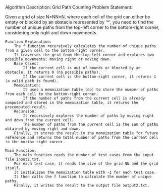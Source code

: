 Algorithm Description: Grid Path Counting
Problem Statement:

Given a grid of size N×NN×N, where each cell of the grid can either be empty or blocked by an obstacle represented by '*', you need to find the number of unique paths from the top-left corner to the bottom-right corner, considering only right and down movements.

    Function Explanation:
        The f function recursively calculates the number of unique paths from a given cell to the bottom-right corner.
        It traverses the grid from the top-left corner and explores two possible movements: moving right or moving down.
        Base Cases:
            If the current cell is out of bounds or blocked by an obstacle, it returns 0 (no possible paths).
            If the current cell is the bottom-right corner, it returns 1 (a valid path is found).
        Memoization:
            It uses a memoization table (dp) to store the number of paths from each cell to the bottom-right corner.
            If the number of paths from the current cell is already computed and stored in the memoization table, it returns the precomputed result.
        Recursion:
            It recursively explores the number of paths by moving right and down from the current cell.
            The number of paths from the current cell is the sum of paths obtained by moving right and down.
        Finally, it stores the result in the memoization table for future reference and returns the total number of paths from the current cell to the bottom-right corner.

    Main Function:
        The main function reads the number of test cases from the input file input2.txt.
        For each test case, it reads the size of the grid NN and the grid itself.
        It initializes the memoization table with -1 for each test case.
        It then calls the f function to calculate the number of unique paths.
        Finally, it writes the result to the output file output2.txt.

